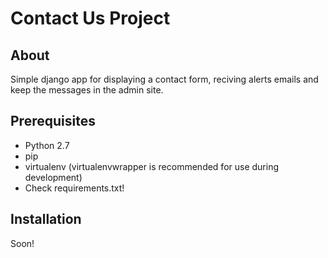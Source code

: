 
# Contact Us Project #

## About ##

Simple django app for displaying a contact form, reciving alerts emails and keep the messages in the admin site.

## Prerequisites ##

- Python 2.7
- pip
- virtualenv (virtualenvwrapper is recommended for use during development)
- Check requirements.txt!

## Installation ##

Soon!


